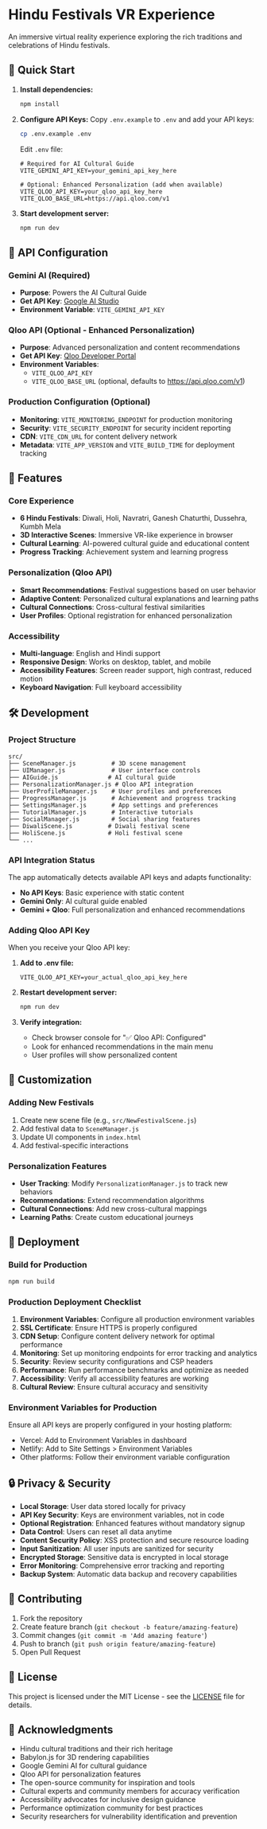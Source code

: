 # Hindu Festivals VR Experience

An immersive virtual reality experience exploring the rich traditions and celebrations of Hindu festivals.

## 🚀 Quick Start

1. **Install dependencies:**
   ```bash
   npm install
   ```

2. **Configure API Keys:**
   Copy `.env.example` to `.env` and add your API keys:
   ```bash
   cp .env.example .env
   ```
   
   Edit `.env` file:
   ```env
   # Required for AI Cultural Guide
   VITE_GEMINI_API_KEY=your_gemini_api_key_here
   
   # Optional: Enhanced Personalization (add when available)
   VITE_QLOO_API_KEY=your_qloo_api_key_here
   VITE_QLOO_BASE_URL=https://api.qloo.com/v1
   ```

3. **Start development server:**
   ```bash
   npm run dev
   ```

## 🔑 API Configuration

### Gemini AI (Required)
- **Purpose**: Powers the AI Cultural Guide
- **Get API Key**: [Google AI Studio](https://makersuite.google.com/app/apikey)
- **Environment Variable**: `VITE_GEMINI_API_KEY`

### Qloo API (Optional - Enhanced Personalization)
- **Purpose**: Advanced personalization and content recommendations
- **Get API Key**: [Qloo Developer Portal](https://www.qloo.com/developers)
- **Environment Variables**: 
  - `VITE_QLOO_API_KEY`
  - `VITE_QLOO_BASE_URL` (optional, defaults to https://api.qloo.com/v1)

### Production Configuration (Optional)
- **Monitoring**: `VITE_MONITORING_ENDPOINT` for production monitoring
- **Security**: `VITE_SECURITY_ENDPOINT` for security incident reporting
- **CDN**: `VITE_CDN_URL` for content delivery network
- **Metadata**: `VITE_APP_VERSION` and `VITE_BUILD_TIME` for deployment tracking

## 🎯 Features

### Core Experience
- **6 Hindu Festivals**: Diwali, Holi, Navratri, Ganesh Chaturthi, Dussehra, Kumbh Mela
- **3D Interactive Scenes**: Immersive VR-like experience in browser
- **Cultural Learning**: AI-powered cultural guide and educational content
- **Progress Tracking**: Achievement system and learning progress

### Personalization (Qloo API)
- **Smart Recommendations**: Festival suggestions based on user behavior
- **Adaptive Content**: Personalized cultural explanations and learning paths
- **Cultural Connections**: Cross-cultural festival similarities
- **User Profiles**: Optional registration for enhanced personalization

### Accessibility
- **Multi-language**: English and Hindi support
- **Responsive Design**: Works on desktop, tablet, and mobile
- **Accessibility Features**: Screen reader support, high contrast, reduced motion
- **Keyboard Navigation**: Full keyboard accessibility

## 🛠️ Development

### Project Structure
```
src/
├── SceneManager.js          # 3D scene management
├── UIManager.js             # User interface controls
├── AIGuide.js              # AI cultural guide
├── PersonalizationManager.js # Qloo API integration
├── UserProfileManager.js    # User profiles and preferences
├── ProgressManager.js       # Achievement and progress tracking
├── SettingsManager.js       # App settings and preferences
├── TutorialManager.js       # Interactive tutorials
├── SocialManager.js         # Social sharing features
├── DiwaliScene.js          # Diwali festival scene
├── HoliScene.js            # Holi festival scene
└── ...
```

### API Integration Status

The app automatically detects available API keys and adapts functionality:

- **No API Keys**: Basic experience with static content
- **Gemini Only**: AI cultural guide enabled
- **Gemini + Qloo**: Full personalization and enhanced recommendations

### Adding Qloo API Key

When you receive your Qloo API key:

1. **Add to .env file:**
   ```env
   VITE_QLOO_API_KEY=your_actual_qloo_api_key_here
   ```

2. **Restart development server:**
   ```bash
   npm run dev
   ```

3. **Verify integration:**
   - Check browser console for "✅ Qloo API: Configured"
   - Look for enhanced recommendations in the main menu
   - User profiles will show personalized content

## 🎨 Customization

### Adding New Festivals
1. Create new scene file (e.g., `src/NewFestivalScene.js`)
2. Add festival data to `SceneManager.js`
3. Update UI components in `index.html`
4. Add festival-specific interactions

### Personalization Features
- **User Tracking**: Modify `PersonalizationManager.js` to track new behaviors
- **Recommendations**: Extend recommendation algorithms
- **Cultural Connections**: Add new cross-cultural mappings
- **Learning Paths**: Create custom educational journeys

## 📱 Deployment

### Build for Production
```bash
npm run build
```

### Production Deployment Checklist
1. **Environment Variables**: Configure all production environment variables
2. **SSL Certificate**: Ensure HTTPS is properly configured
3. **CDN Setup**: Configure content delivery network for optimal performance
4. **Monitoring**: Set up monitoring endpoints for error tracking and analytics
5. **Security**: Review security configurations and CSP headers
6. **Performance**: Run performance benchmarks and optimize as needed
7. **Accessibility**: Verify all accessibility features are working
8. **Cultural Review**: Ensure cultural accuracy and sensitivity

### Environment Variables for Production
Ensure all API keys are properly configured in your hosting platform:
- Vercel: Add to Environment Variables in dashboard
- Netlify: Add to Site Settings > Environment Variables
- Other platforms: Follow their environment variable configuration

## 🔒 Privacy & Security

- **Local Storage**: User data stored locally for privacy
- **API Key Security**: Keys are environment variables, not in code
- **Optional Registration**: Enhanced features without mandatory signup
- **Data Control**: Users can reset all data anytime
- **Content Security Policy**: XSS protection and secure resource loading
- **Input Sanitization**: All user inputs are sanitized for security
- **Encrypted Storage**: Sensitive data is encrypted in local storage
- **Error Monitoring**: Comprehensive error tracking and reporting
- **Backup System**: Automatic data backup and recovery capabilities

## 🤝 Contributing

1. Fork the repository
2. Create feature branch (`git checkout -b feature/amazing-feature`)
3. Commit changes (`git commit -m 'Add amazing feature'`)
4. Push to branch (`git push origin feature/amazing-feature`)
5. Open Pull Request

## 📄 License

This project is licensed under the MIT License - see the [LICENSE](LICENSE) file for details.

## 🙏 Acknowledgments

- Hindu cultural traditions and their rich heritage
- Babylon.js for 3D rendering capabilities
- Google Gemini AI for cultural guidance
- Qloo API for personalization features
- The open-source community for inspiration and tools
- Cultural experts and community members for accuracy verification
- Accessibility advocates for inclusive design guidance
- Performance optimization community for best practices
- Security researchers for vulnerability identification and prevention